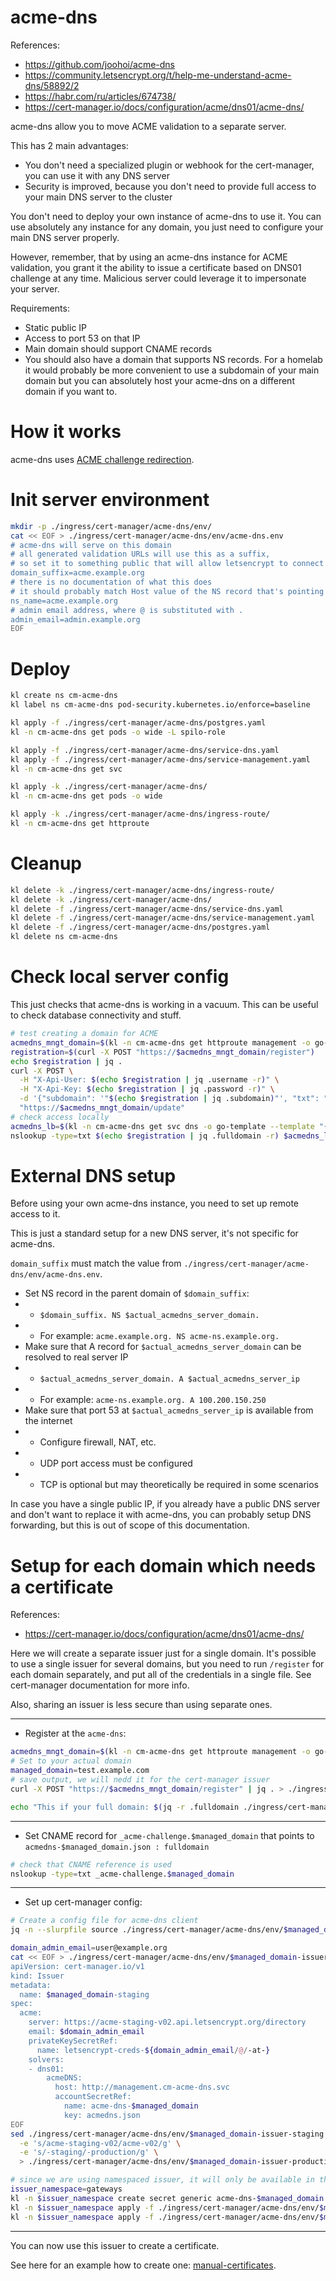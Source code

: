 
# acme-dns

References:
- https://github.com/joohoi/acme-dns
- https://community.letsencrypt.org/t/help-me-understand-acme-dns/58892/2
- https://habr.com/ru/articles/674738/
- https://cert-manager.io/docs/configuration/acme/dns01/acme-dns/

acme-dns allow you to move ACME validation to a separate server.

This has 2 main advantages:
- You don't need a specialized plugin or webhook for the cert-manager, you can use it with any DNS server
- Security is improved, because you don't need to provide full access to your main DNS server to the cluster

You don't need to deploy your own instance of acme-dns to use it.
You can use absolutely any instance for any domain,
you just need to configure your main DNS server properly.

However, remember, that by using an acme-dns instance for ACME validation,
you grant it the ability to issue a certificate based on DNS01 challenge at any time.
Malicious server could leverage it to impersonate your server.

Requirements:
- Static public IP
- Access to port 53 on that IP
- Main domain should support CNAME records
- You should also have a domain that supports NS records.
For a homelab it would probably be more convenient
to use a subdomain of your main domain
but you can absolutely host your acme-dns on a different domain if you want to.

# How it works

acme-dns uses [ACME challenge redirection](../acme.md#acme-delegation-for-dns01).

# Init server environment

```bash
mkdir -p ./ingress/cert-manager/acme-dns/env/
cat << EOF > ./ingress/cert-manager/acme-dns/env/acme-dns.env
# acme-dns will serve on this domain
# all generated validation URLs will use this as a suffix,
# so set it to something public that will allow letsencrypt to connect to acme-dns via port 53
domain_suffix=acme.example.org
# there is no documentation of what this does
# it should probably match Host value of the NS record that's pointing to acme-dns?
ns_name=acme.example.org
# admin email address, where @ is substituted with .
admin_email=admin.example.org
EOF
```

# Deploy

```bash
kl create ns cm-acme-dns
kl label ns cm-acme-dns pod-security.kubernetes.io/enforce=baseline

kl apply -f ./ingress/cert-manager/acme-dns/postgres.yaml
kl -n cm-acme-dns get pods -o wide -L spilo-role

kl apply -f ./ingress/cert-manager/acme-dns/service-dns.yaml
kl apply -f ./ingress/cert-manager/acme-dns/service-management.yaml
kl -n cm-acme-dns get svc

kl apply -k ./ingress/cert-manager/acme-dns/
kl -n cm-acme-dns get pods -o wide

kl apply -k ./ingress/cert-manager/acme-dns/ingress-route/
kl -n cm-acme-dns get httproute
```

# Cleanup

```bash
kl delete -k ./ingress/cert-manager/acme-dns/ingress-route/
kl delete -k ./ingress/cert-manager/acme-dns/
kl delete -f ./ingress/cert-manager/acme-dns/service-dns.yaml
kl delete -f ./ingress/cert-manager/acme-dns/service-management.yaml
kl delete -f ./ingress/cert-manager/acme-dns/postgres.yaml
kl delete ns cm-acme-dns
```

# Check local server config

This just checks that acme-dns is working in a vacuum.
This can be useful to check database connectivity and stuff.

```bash
# test creating a domain for ACME
acmedns_mngt_domain=$(kl -n cm-acme-dns get httproute management -o go-template --template "{{ (index .spec.hostnames 0)}}")
registration=$(curl -X POST "https://$acmedns_mngt_domain/register")
echo $registration | jq .
curl -X POST \
  -H "X-Api-User: $(echo $registration | jq .username -r)" \
  -H "X-Api-Key: $(echo $registration | jq .password -r)" \
  -d '{"subdomain": '"$(echo $registration | jq .subdomain)"', "txt": "___validation_token_received_from_the_ca___"}' \
  "https://$acmedns_mngt_domain/update"
# check access locally
acmedns_lb=$(kl -n cm-acme-dns get svc dns -o go-template --template "{{ (index .status.loadBalancer.ingress 0).ip}}")
nslookup -type=txt $(echo $registration | jq .fulldomain -r) $acmedns_lb
```

# External DNS setup

Before using your own acme-dns instance, you need to set up remote access to it.

This is just a standard setup for a new DNS server, it's not specific for acme-dns.

`domain_suffix` must match the value from `./ingress/cert-manager/acme-dns/env/acme-dns.env`.

- Set NS record in the parent domain of `$domain_suffix`: 
- - `$domain_suffix. NS $actual_acmedns_server_domain.`
- - For example: `acme.example.org. NS acme-ns.example.org.`
- Make sure that A record for `$actual_acmedns_server_domain` can be resolved to real server IP
- - `$actual_acmedns_server_domain. A $actual_acmedns_server_ip`
- - For example: `acme-ns.example.org. A 100.200.150.250`
- Make sure that port 53 at `$actual_acmedns_server_ip` is available from the internet
- - Configure firewall, NAT, etc.
- - UDP port access must be configured
- - TCP is optional but may theoretically be required in some scenarios

In case you have a single public IP, if you already have
a public DNS server and don't want to replace it with acme-dns,
you can probably setup DNS forwarding,
but this is out of scope of this documentation.

# Setup for each domain which needs a certificate

References:
- https://cert-manager.io/docs/configuration/acme/dns01/acme-dns/

Here we will create a separate issuer just for a single domain.
It's possible to use a single issuer for several domains,
but you need to run `/register` for each domain separately,
and put all of the credentials in a single file.
See cert-manager documentation for more info.

Also, sharing an issuer is less secure than using separate ones.

---

- Register at the `acme-dns`:

```bash
acmedns_mngt_domain=$(kl -n cm-acme-dns get httproute management -o go-template --template "{{ (index .spec.hostnames 0)}}")
# Set to your actual domain
managed_domain=test.example.com
# save output, we will nedd it for the cert-manager issuer
curl -X POST "https://$acmedns_mngt_domain/register" | jq . > ./ingress/cert-manager/acme-dns/env/$managed_domain-domain-info.json

echo "This if your full domain: $(jq -r .fulldomain ./ingress/cert-manager/acme-dns/env/$managed_domain-domain-info.json)"
```

---

- Set CNAME record for `_acme-challenge.$managed_domain` that points to `acmedns-$managed_domain.json : fulldomain`

```bash
# check that CNAME reference is used
nslookup -type=txt _acme-challenge.$managed_domain
```

---

- Set up cert-manager config:

```bash
# Create a config file for acme-dns client
jq -n --slurpfile source ./ingress/cert-manager/acme-dns/env/$managed_domain-domain-info.json '."'"$managed_domain"'" = $source[0]' > ./ingress/cert-manager/acme-dns/env/$managed_domain-acmedns.json

domain_admin_email=user@example.org
cat << EOF > ./ingress/cert-manager/acme-dns/env/$managed_domain-issuer-staging.yaml
apiVersion: cert-manager.io/v1
kind: Issuer
metadata:
  name: $managed_domain-staging
spec:
  acme:
    server: https://acme-staging-v02.api.letsencrypt.org/directory
    email: $domain_admin_email
    privateKeySecretRef:
      name: letsencrypt-creds-${domain_admin_email/@/-at-}
    solvers:
    - dns01:
        acmeDNS:
          host: http://management.cm-acme-dns.svc
          accountSecretRef:
            name: acme-dns-$managed_domain
            key: acmedns.json
EOF
sed ./ingress/cert-manager/acme-dns/env/$managed_domain-issuer-staging.yaml \
  -e 's/acme-staging-v02/acme-v02/g' \
  -e 's/-staging/-production/g' \
  > ./ingress/cert-manager/acme-dns/env/$managed_domain-issuer-production.yaml

# since we are using namespaced issuer, it will only be available in thie selected namespace
issuer_namespace=gateways
kl -n $issuer_namespace create secret generic acme-dns-$managed_domain --from-file acmedns.json=./ingress/cert-manager/acme-dns/env/$managed_domain-acmedns.json
kl -n $issuer_namespace apply -f ./ingress/cert-manager/acme-dns/env/$managed_domain-issuer-staging.yaml
kl -n $issuer_namespace apply -f ./ingress/cert-manager/acme-dns/env/$managed_domain-issuer-production.yaml
```

---

You can now use this issuer to create a certificate.

See here for an example how to create one: [manual-certificates](../../manual-certificates/readme.md#create-certificate-from-template).

